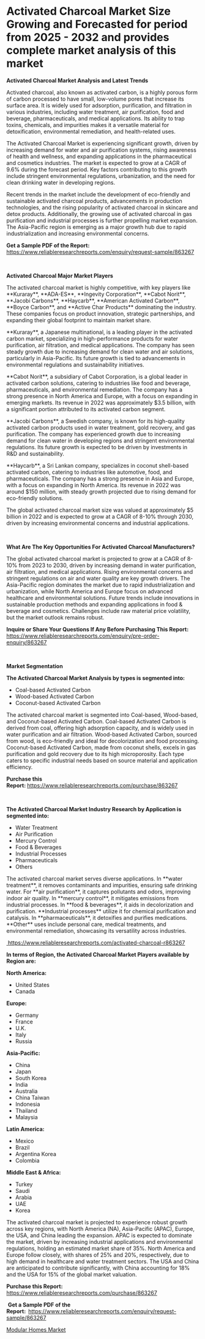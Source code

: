 <p><h1>Activated Charcoal Market Size Growing and Forecasted for period from 2025 - 2032 and provides complete market analysis of this market</h1></p><p><strong>Activated Charcoal Market Analysis and Latest Trends</strong></p>
<p><p>Activated charcoal, also known as activated carbon, is a highly porous form of carbon processed to have small, low-volume pores that increase its surface area. It is widely used for adsorption, purification, and filtration in various industries, including water treatment, air purification, food and beverage, pharmaceuticals, and medical applications. Its ability to trap toxins, chemicals, and impurities makes it a versatile material for detoxification, environmental remediation, and health-related uses.</p><p>The Activated Charcoal Market is experiencing significant growth, driven by increasing demand for water and air purification systems, rising awareness of health and wellness, and expanding applications in the pharmaceutical and cosmetics industries. The market is expected to grow at a CAGR of 9.6% during the forecast period. Key factors contributing to this growth include stringent environmental regulations, urbanization, and the need for clean drinking water in developing regions.</p><p>Recent trends in the market include the development of eco-friendly and sustainable activated charcoal products, advancements in production technologies, and the rising popularity of activated charcoal in skincare and detox products. Additionally, the growing use of activated charcoal in gas purification and industrial processes is further propelling market expansion. The Asia-Pacific region is emerging as a major growth hub due to rapid industrialization and increasing environmental concerns.</p></p>
<p><strong>Get a Sample PDF of the Report:&nbsp;</strong> <a href="https://www.reliableresearchreports.com/enquiry/request-sample/863267?utm_campaign=7&utm_medium=2&utm_source=Github&utm_content=ia&utm_term=26012025&utm_id=activated-charcoal">https://www.reliableresearchreports.com/enquiry/request-sample/863267</a></p>
<p>&nbsp;</p>
<p><strong>Activated Charcoal Major Market Players</strong></p>
<p><p>The activated charcoal market is highly competitive, with key players like **Kuraray**, **ADA-ES**, **Ingevity Corporation**, **Cabot Norit**, **Jacobi Carbons**, **Haycarb**, **American Activated Carbon**, **Boyce Carbon**, and **Active Char Products** dominating the industry. These companies focus on product innovation, strategic partnerships, and expanding their global footprint to maintain market share.</p><p>**Kuraray**, a Japanese multinational, is a leading player in the activated carbon market, specializing in high-performance products for water purification, air filtration, and medical applications. The company has seen steady growth due to increasing demand for clean water and air solutions, particularly in Asia-Pacific. Its future growth is tied to advancements in environmental regulations and sustainability initiatives.</p><p>**Cabot Norit**, a subsidiary of Cabot Corporation, is a global leader in activated carbon solutions, catering to industries like food and beverage, pharmaceuticals, and environmental remediation. The company has a strong presence in North America and Europe, with a focus on expanding in emerging markets. Its revenue in 2022 was approximately $3.5 billion, with a significant portion attributed to its activated carbon segment.</p><p>**Jacobi Carbons**, a Swedish company, is known for its high-quality activated carbon products used in water treatment, gold recovery, and gas purification. The company has experienced growth due to increasing demand for clean water in developing regions and stringent environmental regulations. Its future growth is expected to be driven by investments in R&D and sustainability.</p><p>**Haycarb**, a Sri Lankan company, specializes in coconut shell-based activated carbon, catering to industries like automotive, food, and pharmaceuticals. The company has a strong presence in Asia and Europe, with a focus on expanding in North America. Its revenue in 2022 was around $150 million, with steady growth projected due to rising demand for eco-friendly solutions.</p><p>The global activated charcoal market size was valued at approximately $5 billion in 2022 and is expected to grow at a CAGR of 8-10% through 2030, driven by increasing environmental concerns and industrial applications.</p></p>
<p>&nbsp;</p>
<p><strong>What Are The Key Opportunities For Activated Charcoal Manufacturers?</strong></p>
<p><p>The global activated charcoal market is projected to grow at a CAGR of 8-10% from 2023 to 2030, driven by increasing demand in water purification, air filtration, and medical applications. Rising environmental concerns and stringent regulations on air and water quality are key growth drivers. The Asia-Pacific region dominates the market due to rapid industrialization and urbanization, while North America and Europe focus on advanced healthcare and environmental solutions. Future trends include innovations in sustainable production methods and expanding applications in food & beverage and cosmetics. Challenges include raw material price volatility, but the market outlook remains robust.</p></p>
<p><strong>Inquire or Share Your Questions If Any Before Purchasing This Report:</strong> <a href="https://www.reliableresearchreports.com/enquiry/pre-order-enquiry/863267?utm_campaign=7&utm_medium=2&utm_source=Github&utm_content=ia&utm_term=26012025&utm_id=activated-charcoal">https://www.reliableresearchreports.com/enquiry/pre-order-enquiry/863267</a></p>
<p>&nbsp;</p>
<p><strong>Market Segmentation</strong></p>
<p><strong>The Activated Charcoal Market Analysis by types is segmented into:</strong></p>
<p><ul><li>Coal-based Activated Carbon</li><li>Wood-based Activated Carbon</li><li>Coconut-based Activated Carbon</li></ul></p>
<p><p>The activated charcoal market is segmented into Coal-based, Wood-based, and Coconut-based Activated Carbon. Coal-based Activated Carbon is derived from coal, offering high adsorption capacity, and is widely used in water purification and air filtration. Wood-based Activated Carbon, sourced from wood, is eco-friendly and ideal for decolorization and food processing. Coconut-based Activated Carbon, made from coconut shells, excels in gas purification and gold recovery due to its high microporosity. Each type caters to specific industrial needs based on source material and application efficiency.</p></p>
<p><strong>Purchase this Report:&nbsp;</strong><a href="https://www.reliableresearchreports.com/purchase/863267?utm_campaign=7&utm_medium=2&utm_source=Github&utm_content=ia&utm_term=26012025&utm_id=activated-charcoal">https://www.reliableresearchreports.com/purchase/863267</a></p>
<p>&nbsp;</p>
<p><strong>The Activated Charcoal Market Industry Research by Application is segmented into:</strong></p>
<p><ul><li>Water Treatment</li><li>Air Purification</li><li>Mercury Control</li><li>Food & Beverages</li><li>Industrial Processes</li><li>Pharmaceuticals</li><li>Others</li></ul></p>
<p><p>The activated charcoal market serves diverse applications. In **water treatment**, it removes contaminants and impurities, ensuring safe drinking water. For **air purification**, it captures pollutants and odors, improving indoor air quality. In **mercury control**, it mitigates emissions from industrial processes. In **food & beverages**, it aids in decolorization and purification. **Industrial processes** utilize it for chemical purification and catalysis. In **pharmaceuticals**, it detoxifies and purifies medications. **Other** uses include personal care, medical treatments, and environmental remediation, showcasing its versatility across industries.</p></p>
<p><a href="https://www.reliableresearchreports.com/activated-charcoal-r863267?utm_campaign=7&utm_medium=2&utm_source=Github&utm_content=ia&utm_term=26012025&utm_id=activated-charcoal">&nbsp;https://www.reliableresearchreports.com/activated-charcoal-r863267</a></p>
<p><strong>In terms of Region, the Activated Charcoal Market Players available by Region are:</strong></p>
<p>
    <p> <strong> North America: </strong>
        <ul>
            <li>United States</li>
            <li>Canada</li>
        </ul>
        </p> 
    <p> <strong> Europe: </strong>
        <ul>
            <li>Germany</li>
            <li>France</li>
            <li>U.K.</li>
            <li>Italy</li>
            <li>Russia</li>
        </ul>
        </p> 
    <p> <strong> Asia-Pacific: </strong>
        <ul>
            <li>China</li>
            <li>Japan</li>
            <li>South Korea</li>
            <li>India</li>
            <li>Australia</li>
            <li>China Taiwan</li>
            <li>Indonesia</li>
            <li>Thailand</li>
            <li>Malaysia</li>
        </ul>
        </p> 
    <p> <strong> Latin America: </strong>
        <ul>
            <li>Mexico</li>
            <li>Brazil</li>
            <li>Argentina Korea</li>
            <li>Colombia</li>
        </ul>
        </p> 
    <p> <strong> Middle East & Africa: </strong>
        <ul>
            <li>Turkey</li>
            <li>Saudi</li>
            <li>Arabia</li>
            <li>UAE</li>
            <li>Korea</li>
        </ul>
    </p>
    </p>
<p><p>The activated charcoal market is projected to experience robust growth across key regions, with North America (NA), Asia-Pacific (APAC), Europe, the USA, and China leading the expansion. APAC is expected to dominate the market, driven by increasing industrial applications and environmental regulations, holding an estimated market share of 35%. North America and Europe follow closely, with shares of 25% and 20%, respectively, due to high demand in healthcare and water treatment sectors. The USA and China are anticipated to contribute significantly, with China accounting for 18% and the USA for 15% of the global market valuation.</p></p>
<p><strong>Purchase this Report: </strong><a href="https://www.reliableresearchreports.com/purchase/863267?utm_campaign=7&utm_medium=2&utm_source=Github&utm_content=ia&utm_term=26012025&utm_id=activated-charcoal">https://www.reliableresearchreports.com/purchase/863267</a></p>
<p>&nbsp;<strong>Get a Sample PDF of the Report:&nbsp;&nbsp;</strong><a href="https://www.reliableresearchreports.com/enquiry/request-sample/863267?utm_campaign=7&utm_medium=2&utm_source=Github&utm_content=ia&utm_term=26012025&utm_id=activated-charcoal">https://www.reliableresearchreports.com/enquiry/request-sample/863267</a></p>
<p><strong></strong></p>
<p><p><a href="https://github.com/zitanebeibit9/Market-Research-Report-List-1/blob/main/modular-homes-market.md?utm_campaign=7&utm_medium=2&utm_source=Github&utm_content=ia&utm_term=26012025&utm_id=activated-charcoal">Modular Homes Market</a></p></p>